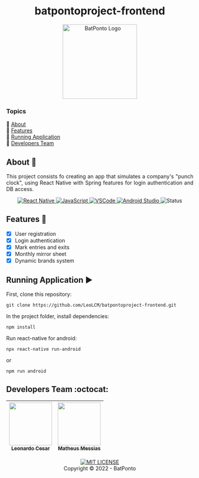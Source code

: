 <h1 align="center">batpontoproject-frontend</h1>
<p align="center">
    <img src="logo.png" alt="BatPonto Logo" width="200">
</p>

### Topics
:small_blue_diamond: [About](#about-book)  
:small_blue_diamond: [Features](#features-wrench)  
:small_blue_diamond: [Running Application](#running-application-arrow_forward)  
:small_blue_diamond: [Developers Team](#developers-team-octocat)  

## About :book:
<p align="justify">
    This project consists fo creating an app that simulates a company's "punch clock", using React Native with Spring features for login authentication and DB access.
</p>
<p align="center">
    <a href="https://reactnative.dev" target="_blank">
        <img src="https://img.shields.io/badge/React_Native-20232A?style=for-the-badge&logo=react&logoColor=61DAFB" alt="React Native">
    </a>
    <a href="https://www.javascript.com" target="_blank">
        <img src="https://img.shields.io/badge/JavaScript-F7DF1E?style=for-the-badge&logo=javascript&logoColor=black" alt="JavaScript">
    </a>
    <a href="https://code.visualstudio.com" target="_blank">
        <img src="https://img.shields.io/badge/Visual_Studio_Code-0078D4?style=for-the-badge&logo=visual%20studio%20code&logoColor=white" alt="VSCode">
    </a>
    <a href="https://developer.android.com/studio" target="_blank">
        <img src="https://img.shields.io/badge/Android_Studio-3DDC84?style=for-the-badge&logo=android-studio&logoColor=white" alt="Android Studio">
    </a>
    <img src="http://img.shields.io/static/v1?label=STATUS&message=FINISHED&color=GREEN&style=for-the-badge" alt="Status">
</p>

## Features :wrench:
- [X] User registration
- [X] Login authentication
- [x] Mark entries and exits
- [X] Monthly mirror sheet
- [x] Dynamic brands system

## Running Application :arrow_forward:
First, clone this repository:
```
git clone https://github.com/LeoLCM/batpontoproject-frontend.git
```
In the project folder, install dependencies:
```
npm install
```
Run react-native for android:
```
npx react-native run-android
```
or
```
npm run android
```

## Developers Team :octocat:
| [<img src="https://avatars.githubusercontent.com/u/60631170" width=115><br><sub>Leonardo Cesar</sub>](https://github.com/LeoLCM) |  [<img src="https://avatars.githubusercontent.com/u/101664656" width=115><br><sub>Matheus Messias</sub>](https://github.com/MatheusLMessias) |
| :---: | :---: 
<p align="center">
    <a href="./LICENSE" target="_blank">
        <img src="https://img.shields.io/github/license/leolcm/batpontoproject-frontend?style=for-the-badge" alt="MIT LICENSE">
    </a>
    <br>
    Copyright © 2022 - BatPonto
</p>
